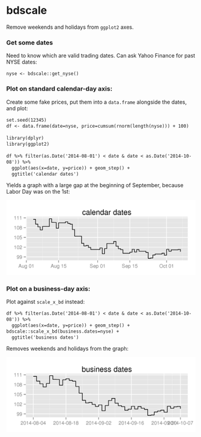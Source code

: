 bdscale
========

Remove weekends and holidays from `ggplot2` axes.

### Get some dates

Need to know which are valid trading dates. Can ask Yahoo Finance for past NYSE dates:

```
nyse <- bdscale::get_nyse()
```

### Plot on standard calendar-day axis:

Create some fake prices, put them into a `data.frame` alongside the dates, and plot:

```
set.seed(12345)
df <- data.frame(date=nyse, price=cumsum(rnorm(length(nyse))) + 100)

library(dplyr)
library(ggplot2)

df %>% filter(as.Date('2014-08-01') < date & date < as.Date('2014-10-08')) %>% 
  ggplot(aes(x=date, y=price)) + geom_step() + 
  ggtitle('calendar dates')

```

Yields a graph with a large gap at the beginning of September, because Labor Day was on the 1st:

<img src='man/figures/calendar.PNG'>

### Plot on a business-day axis:

Plot against `scale_x_bd` instead:

```
df %>% filter(as.Date('2014-08-01') < date & date < as.Date('2014-10-08')) %>% 
  ggplot(aes(x=date, y=price)) + geom_step() + bdscale::scale_x_bd(business.dates=nyse) +
  ggtitle('business dates')
```

Removes weekends and holidays from the graph:

<img src='man/figures/business.PNG'>
